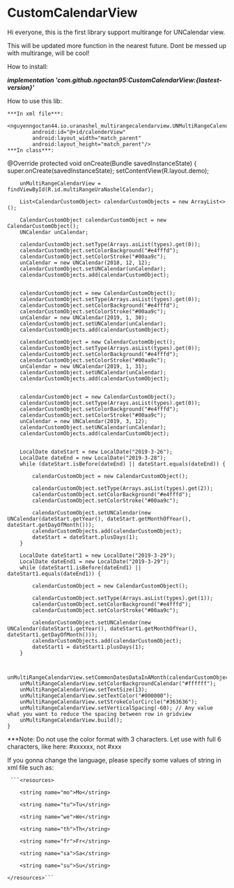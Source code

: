 # CustomCalendarView
Hi everyone, this is the first library support multirange for UNCalendar view.

This will be updated more function in the nearest future. Dont be messed up with multirange, will be cool!

How to install:

***implementation 'com.github.ngoctan95:CustomCalendarView:{lastest-version}'***
    
How to use this lib:
    
    ***In xml file***:
        <nguyenngoctan44.io.uranashel_multirangecalendarview.UNMultiRangeCalendarView
            android:id="@+id/calenderView"
            android:layout_width="match_parent"
            android:layout_height="match_parent"/>
    ***In class***:
    
  @Override
    protected void onCreate(Bundle savedInstanceState) {
        super.onCreate(savedInstanceState);
        setContentView(R.layout.demo);

        unMultiRangeCalendarView = findViewById(R.id.multiRangeUraNashelCalendar);

        List<CalendarCustomObject> calendarCustomObjects = new ArrayList<>();

        CalendarCustomObject calendarCustomObject = new CalendarCustomObject();
        UNCalendar unCalendar;

        calendarCustomObject.setType(Arrays.asList(types).get(0));
        calendarCustomObject.setColorBackground("#e4fffd");
        calendarCustomObject.setColorStroke("#00aa9c");
        unCalendar = new UNCalendar(2018, 12, 12);
        calendarCustomObject.setUNCalendar(unCalendar);
        calendarCustomObjects.add(calendarCustomObject);


        calendarCustomObject = new CalendarCustomObject();
        calendarCustomObject.setType(Arrays.asList(types).get(0));
        calendarCustomObject.setColorBackground("#e4fffd");
        calendarCustomObject.setColorStroke("#00aa9c");
        unCalendar = new UNCalendar(2019, 1, 30);
        calendarCustomObject.setUNCalendar(unCalendar);
        calendarCustomObjects.add(calendarCustomObject);

        calendarCustomObject = new CalendarCustomObject();
        calendarCustomObject.setType(Arrays.asList(types).get(0));
        calendarCustomObject.setColorBackground("#e4fffd");
        calendarCustomObject.setColorStroke("#00aa9c");
        unCalendar = new UNCalendar(2019, 1, 31);
        calendarCustomObject.setUNCalendar(unCalendar);
        calendarCustomObjects.add(calendarCustomObject);


        calendarCustomObject = new CalendarCustomObject();
        calendarCustomObject.setType(Arrays.asList(types).get(0));
        calendarCustomObject.setColorBackground("#e4fffd");
        calendarCustomObject.setColorStroke("#00aa9c");
        unCalendar = new UNCalendar(2019, 3, 12);
        calendarCustomObject.setUNCalendar(unCalendar);
        calendarCustomObjects.add(calendarCustomObject);


        LocalDate dateStart = new LocalDate("2019-3-26");
        LocalDate dateEnd = new LocalDate("2019-3-28");
        while (dateStart.isBefore(dateEnd) || dateStart.equals(dateEnd)) {

            calendarCustomObject = new CalendarCustomObject();

            calendarCustomObject.setType(Arrays.asList(types).get(2));
            calendarCustomObject.setColorBackground("#e4fffd");
            calendarCustomObject.setColorStroke("#00aa9c");

            calendarCustomObject.setUNCalendar(new UNCalendar(dateStart.getYear(), dateStart.getMonthOfYear(), dateStart.getDayOfMonth()));
            calendarCustomObjects.add(calendarCustomObject);
            dateStart = dateStart.plusDays(1);
        }

        LocalDate dateStart1 = new LocalDate("2019-3-29");
        LocalDate dateEnd1 = new LocalDate("2019-3-29");
        while (dateStart1.isBefore(dateEnd1) || dateStart1.equals(dateEnd1)) {

            calendarCustomObject = new CalendarCustomObject();

            calendarCustomObject.setType(Arrays.asList(types).get(1));
            calendarCustomObject.setColorBackground("#e4fffd");
            calendarCustomObject.setColorStroke("#00aa9c");

            calendarCustomObject.setUNCalendar(new UNCalendar(dateStart1.getYear(), dateStart1.getMonthOfYear(), dateStart1.getDayOfMonth()));
            calendarCustomObjects.add(calendarCustomObject);
            dateStart1 = dateStart1.plusDays(1);
        }


        unMultiRangeCalendarView.setCommonDatesDataInAMonth(calendarCustomObjects);
        unMultiRangeCalendarView.setColorBackgroundCalendar("#ffffff");
        unMultiRangeCalendarView.setTextSize(13);
        unMultiRangeCalendarView.setTextColor("#000000");
        unMultiRangeCalendarView.setStrokeColorCircle("#363636");
        unMultiRangeCalendarView.setVerticalSpacing(-60); // Any value what you want to reduce the spacing between row in gridview
        unMultiRangeCalendarView.build();
    }

***Note: Do not use the color format with 3 characters. Let use with full 6 characters, like here: #xxxxxx, not #xxx


If you gonna change the language, please specify some values of string in xml file such as:

     ```<resources>
     
        <string name="mo">Mo</string>
        
        <string name="tu">Tu</string>
        
        <string name="we">We</string>
        
        <string name="th">Th</string>
        
        <string name="fr">Fr</string>
        
        <string name="sa">Sa</string>
        
        <string name="su">Su</string>
        
    </resources>```
    


